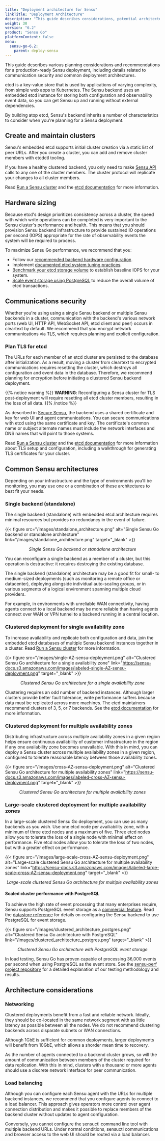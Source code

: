 ```yaml
---
title: "Deployment architecture for Sensu"
linkTitle: "Deployment Architecture"
description: "This guide describes considerations, potential architectures, and recommendations for a production-ready Sensu deployment."
weight: 30
version: "6.2"
product: "Sensu Go"
platformContent: false
menu:
  sensu-go-6.2:
    parent: deploy-sensu
---
```


This guide describes various planning considerations and recommendations for a production-ready Sensu deployment, including details related to communication security and common deployment architectures.

etcd is a key-value store that is used by applications of varying complexity, from simple web apps to Kubernetes.
The Sensu backend uses an embedded etcd instance for storing both configuration and observability event data, so you can get Sensu up and running without external dependencies.

By building atop etcd, Sensu's backend inherits a number of characteristics to consider when you're planning for a Sensu deployment.

## Create and maintain clusters

Sensu's embedded etcd supports initial cluster creation via a static list of peer URLs.
After you create a cluster, you can add and remove cluster members with etcdctl tooling.

If you have a healthy clustered backend, you only need to make [Sensu API][2] calls to any one of the cluster members.
The cluster protocol will replicate your changes to all cluster members.

Read [Run a Sensu cluster][7] and the [etcd documentation][4] for more information.

## Hardware sizing

Because etcd's design prioritizes consistency across a cluster, the speed with which write operations can be completed is very important to the Sensu cluster's performance and health.
This means that you should provision Sensu backend infrastructure to provide sustained IO operations per second (IOPS) appropriate for the rate of observability events the system will be required to process.

To maximize Sensu Go performance, we recommend that you:
 * Follow our [recommended backend hardware configuration][1].
 * Implement [documented etcd system tuning practices][11].
 * [Benchmark your etcd storage volume][12] to establish baseline IOPS for your system.
 * [Scale event storage using PostgreSQL][13] to reduce the overall volume of etcd transactions.

## Communications security

Whether you're using using a single Sensu backend or multiple Sensu backends in a cluster, communication with the backend's various network ports (web UI, HTTP API, WebSocket API, etcd client and peer) occurs in cleartext by default.
We recommend that you encrypt network communications via TLS, which requires planning and explicit configuration.

### Plan TLS for etcd

The URLs for each member of an etcd cluster are persisted to the database after initialization.
As a result, moving a cluster from cleartext to encrypted communications requires resetting the cluster, which destroys all configuration and event data in the database.
Therefore, we recommend planning for encryption before initiating a clustered Sensu backend deployment.

{{% notice warning %}}
**WARNING**: Reconfiguring a Sensu cluster for TLS post-deployment will require resetting all etcd cluster members, resulting in the loss of all data.
{{% /notice %}}

As described in [Secure Sensu][6], the backend uses a shared certificate and key for web UI and agent communications.
You can secure communications with etcd using the same certificate and key.
The certificate's common name or subject alternate names must include the network interfaces and DNS names that will point to those systems.

Read [Run a Sensu cluster][7] and the [etcd documentation][4] for more information about TLS setup and configuration, including a walkthrough for generating TLS certificates for your cluster.

## Common Sensu architectures

Depending on your infrastructure and the type of environments you'll be monitoring, you may use one or a combination of these architectures to best fit your needs.

### Single backend (standalone)

The single backend (standalone) with embedded etcd architecture requires minimal resources but provides no redundancy in the event of failure.

{{< figure src="/images/standalone_architecture.png" alt="Single Sensu Go backend or standalone architecture" link="/images/standalone_architecture.png" target="_blank" >}}
<!-- Diagram source: https://www.lucidchart.com/documents/edit/d239f2db-15db-41c4-a191-b9b46990d156/0 -->

*<p style="text-align:center">Single Sensu Go backend or standalone architecture</p>*

You can reconfigure a single backend as a member of a cluster, but this operation is destructive: it requires destroying the existing database.

The single backend (standalone) architecture may be a good fit for small- to medium-sized deployments (such as monitoring a remote office or datacenter), deploying alongside individual auto-scaling groups, or in various segments of a logical environment spanning multiple cloud providers.

For example, in environments with unreliable WAN connectivity, having agents connect to a local backend may be more reliable than having agents connect over WAN or VPN tunnel to a backend running in a central location.

### Clustered deployment for single availability zone

To increase availability and replicate both configuration and data, join the embedded etcd databases of multiple Sensu backend instances together in a cluster.
Read [Run a Sensu cluster][7] for more information.

{{< figure src="/images/single-AZ-sensu-deployment.png" alt="Clustered Sensu Go architecture for a single availability zone" link="https://sensu-docs.s3.amazonaws.com/images/labeled-single-AZ-sensu-deployment.png" target="_blank" >}}
<!-- Diagram source: https://www.lucidchart.com/documents/edit/5375377c-4dfd-4a12-8770-c2b47c2ef0e3/Ix6mP9JlVdGc -->

*<p style="text-align:center">Clustered Sensu Go architecture for a single availability zone</p>*

Clustering requires an odd number of backend instances.
Although larger clusters provide better fault tolerance, write performance suffers because data must be replicated across more machines.
The etcd maintainers recommend clusters of 3, 5, or 7 backends.
See the [etcd documentation][4] for more information.

### Clustered deployment for multiple availability zones

Distributing infrastructure across multiple availability zones in a given region helps ensure continuous availability of customer infrastructure in the region if any one availability zone becomes unavailable.
With this in mind, you can deploy a Sensu cluster across multiple availability zones in a given region, configured to tolerate reasonable latency between those availability zones.

{{< figure src="/images/cross-AZ-sensu-deployment.png" alt="Clustered Sensu Go architecture for multiple availability zones" link="https://sensu-docs.s3.amazonaws.com/images/labeled-cross-AZ-sensu-deployment.png" target="_blank" >}}
<!-- Diagram source: https://www.lucidchart.com/documents/edit/5375377c-4dfd-4a12-8770-c2b47c2ef0e3/n~8S.VTyl5JQ -->

*<p style="text-align:center">Clustered Sensu Go architecture for multiple availability zones</p>*

### Large-scale clustered deployment for multiple availability zones

In a large-scale clustered Sensu Go deployment, you can use as many backends as you wish.
Use one etcd node per availiability zone, with a minimum of three etcd nodes and a maximum of five.
Three etcd nodes allow you to tolerate the loss of a single node with minimal effect on performance. 
Five etcd nodes allow you to tolerate the loss of two nodes, but with a greater effect on performance.

{{< figure src="/images/large-scale-cross-AZ-sensu-deployment.png" alt="Large-scale clustered Sensu Go architecture for multiple availability zones" link="https://sensu-docs.s3.amazonaws.com/images/labeled-large-scale-cross-AZ-sensu-deployment.png" target="_blank" >}}
<!-- https://www.lucidchart.com/documents/edit/5375377c-4dfd-4a12-8770-c2b47c2ef0e3/Wr7mzxLPcUmO -->

*<p style="text-align:center">Large-scale clustered Sensu Go architecture for multiple availability zones</p>*

#### Scaled cluster performance with PostgreSQL

To achieve the high rate of event processing that many enterprises require, Sensu supports PostgreSQL event storage as a [commercial feature][9].
Read the [datastore reference][8] for details on configuring the Sensu backend to use PostgreSQL for event storage.

{{< figure src="/images/clustered_architecture_postgres.png" alt="Clustered Sensu Go architecture with PostgreSQL" link="/images/clustered_architecture_postgres.png" target="_blank" >}}
<!-- Diagram source: https://www.lucidchart.com/documents/edit/475f950e-2770-4bf7-af73-57bc834cebdd/1 -->

*<p style="text-align:center">Clustered Sensu Go architecture with PostgreSQL event storage</p>*

In load testing, Sensu Go has proven capable of processing 36,000 events per second when using PostgreSQL as the event store.
See the [sensu-perf project repository][10] for a detailed explanation of our testing methodology and results.

## Architecture considerations

### Networking

Clustered deployments benefit from a fast and reliable network.
Ideally, they should be co-located in the same network segment with as little latency as possible between all the nodes.
We do not recommend clustering backends across disparate subnets or WAN connections.

Although 1GbE is sufficient for common deployments, larger deployments will benefit from 10GbE, which allows a shorder mean time to recovery.

As the number of agents connected to a backend cluster grows, so will the amount of communication between members of the cluster required for data replication.
With this in mind, clusters with a thousand or more agents should use a discrete network interface for peer communication.

### Load balancing

Although you can configure each Sensu agent with the URLs for multiple backend instances, we recommend that you configure agents to connect to a load balancer.
This approach gives operators more control over agent connection distribution and makes it possible to replace members of the backend cluster without updates to agent configuration.

Conversely, you cannot configure the sensuctl command line tool with multiple backend URLs.
Under normal conditions, sensuctl communications and browser access to the web UI should be routed via a load balancer.

[1]: ../hardware-requirements/#backend-recommended-configuration
[2]: ../../../api/
[3]: ../../../observability-pipeline/observe-schedule/agent/#general-configuration-flags
[4]: https://etcd.io/docs/
[5]: https://etcd.io/docs/current/op-guide/security/
[6]: ../secure-sensu/
[7]: ../cluster-sensu/
[8]: ../datastore/
[9]: ../../../commercial/
[10]: https://github.com/sensu/sensu-perf
[11]: https://etcd.io/docs/latest/tuning/#disk
[12]: https://www.ibm.com/cloud/blog/using-fio-to-tell-whether-your-storage-is-fast-enough-for-etcd
[13]: ../datastore/#scale-event-storage
